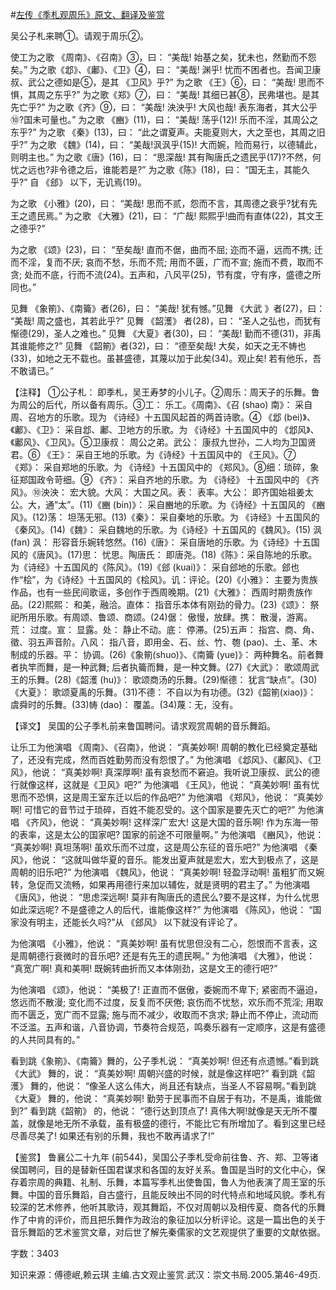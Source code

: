 #[左传《季札观周乐》原文、翻译及鉴赏](https://www.vrrw.net/wx/14004.html)

吴公子札来聘①。请观于周乐②。

使工为之歌 《周南》、《召南》③，曰： “美哉! 始基之矣，犹未也，然勤而不怨矣。” 为之歌《邶》、《鄘》、《卫》④，曰： “美哉! 渊乎! 忧而不困者也。吾闻卫康叔、武公之德如是⑤，是其 《卫风》乎?” 为之歌 《王》⑥，曰： “美哉! 思而不惧，其周之东乎?” 为之歌《郑》⑦，曰： “美哉! 其细已甚⑧，民弗堪也。是其先亡乎?” 为之歌《齐》⑨，曰： “美哉! 泱泱乎! 大风也哉! 表东海者，其大公乎⑩?国未可量也。” 为之歌 《豳》(11)，曰： “美哉! 荡乎(12)! 乐而不淫，其周公之东乎?” 为之歌 《秦》(13)，曰： “此之谓夏声。夫能夏则大，大之至也，其周之旧乎?” 为之歌 《魏》(14)，曰： “美哉!沨沨乎(15)! 大而婉，险而易行，以德辅此，则明主也。” 为之歌《唐》(16)，曰： “思深哉! 其有陶唐氏之遗民乎(17)?不然，何忧之远也?非令德之后，谁能若是?” 为之歌《陈》(18)，曰： “国无主，其能久乎?” 自 《郐》 以下，无讥焉(19)。

为之歌 《小雅》(20)，曰： “美哉! 思而不贰，怨而不言，其周德之衰乎?犹有先王之遗民焉。” 为之歌 《大雅》(21)，曰： “广哉! 熙熙乎!曲而有直体(22)，其文王之德乎?”

为之歌 《颂》(23)，曰： “至矣哉! 直而不倨，曲而不屈; 迩而不逼，远而不携; 迁而不淫，复而不厌; 哀而不愁，乐而不荒; 用而不匮，广而不宣; 施而不费，取而不贪; 处而不底，行而不流(24)。五声和，八风平(25)，节有度，守有序，盛德之所同也。”

见舞 《象箾》、《南籥》者(26)，曰： “美哉! 犹有憾。”见舞 《大武 》者(27)，曰： “美哉! 周之盛也，其若此乎?” 见舞 《韶濩》 者(28)，曰： “圣人之弘也，而犹有惭德(29)，圣人之难也。” 见舞 《大夏》者(30)，曰： “美哉! 勤而不德(31)，非禹其谁能修之?” 见舞 《韶箾》者(32)，曰： “德至矣哉! 大矣，如天之无不帱也(33)，如地之无不载也。虽甚盛德，其蔑以加于此矣(34)。观止矣! 若有他乐，吾不敢请已。”



【注释】 ①公子札： 即季札，吴王寿梦的小儿子。②周乐：周天子的乐舞。鲁为周公的后代，所以备有周乐。③工： 乐工。《周南》、《召 (shao) 南》： 采自周、召地方的乐歌。现为 《诗经》十五国风起首的两首诗歌。④ 《邶 (bei)》、《鄘》、《卫》： 采自邶、鄘、卫地方的乐歌。为 《诗经》十五国风中的 《邶风》、《鄘风》、《卫风》。⑤卫康叔： 周公之弟。武公： 康叔九世孙，二人均为卫国贤君。⑥ 《王》： 采自王地的乐歌。为《诗经》十五国风中的 《王风》。⑦ 《郑》： 采自郑地的乐歌。为 《诗经》十五国风中的 《郑风》。⑧细：琐碎，象征郑国政令苛细。⑨ 《齐》： 采自齐地的乐歌。为 《诗经》 十五国风中的 《齐风》。⑩泱泱： 宏大貌。大风： 大国之风。表： 表率。大公： 即齐国始祖姜太公。大，通“太”。(11)《豳 (bin)》： 采自豳地的乐歌。为《诗经》十五国风的 《豳风》。(12)荡： 坦荡无邪。(13)《秦》： 采自秦地的乐歌。为 《诗经》十五国风的《秦风》。(14)《魏》： 采自魏地的乐歌。为《诗经》十五国风的《魏风》。(15) 沨(fan) 沨： 形容音乐婉转悠然。(16)《唐》： 采自唐地的乐歌。为《诗经》十五国风的《唐风》。(17)思： 忧思。陶唐氏： 即唐尧。(18)《陈》：采自陈地的乐歌。为《诗经》十五国风的《陈风》。(19)《郐 (kuai)》： 采自郐地的乐歌。郐也作“桧”，为《诗经》十五国风的《桧风》。讥：评论。(20)《小雅》： 主要为贵族作品，也有一些民间歌谣，多创作于西周晚期。(21)《大雅》： 西周时期贵族作品。(22)熙熙： 和美，融洽。直体： 指音乐本体有刚劲的骨力。(23)《颂》： 祭祀所用乐歌。有周颂、鲁颂、商颂。(24)倨： 傲慢，放肆。携： 散漫，游离。荒： 过度。宣： 显露。处： 静止不动。底： 停滞。(25)五声： 指宫、商、角、徵、羽五声音阶。八风： 指八音，即用金、石、丝、竹、匏 (pao)、土、革、木制成的乐器。平： 协调。(26)《象箾(shuo)》、《南籥 (yue)》： 两种舞名。前者舞者执竿而舞，是一种武舞; 后者执籥而舞，是一种文舞。(27)《大武》： 歌颂周武王的乐舞。(28)《韶濩 (hu)》： 歌颂商汤的乐舞。(29)惭德： 犹言“缺点”。(30)《大夏》： 歌颂夏禹的乐舞。(31)不德： 不自以为有功德。(32)《韶箾(xiao)》： 虞舜时的乐舞。(33)帱 (dao)： 覆盖。(34)蔑：无，没有。

【译文】 吴国的公子季札前来鲁国聘问。请求观赏周朝的音乐舞蹈。

让乐工为他演唱 《周南》、《召南》，他说： “真美妙啊! 周朝的教化已经奠定基础了，还没有完成，然而百姓勤劳而没有怨恨了。” 为他演唱 《邶风》、《鄘风》、《卫风》，他说： “真美妙啊! 真深厚啊! 虽有哀愁而不窘迫。我听说卫康叔、武公的德行就像这样，这就是《卫风》吧?” 为他演唱 《王风》，他说： “真美妙啊! 虽有忧思而不恐惧，这是周王室东迁以后的作品吧?” 为他演唱 《郑风》，他说： “真美妙啊! 可惜它的音节过于琐碎，百姓不能忍受的。这个国家是要先灭亡的吧?” 为他演唱 《齐风》，他说： “真美妙啊! 这样深广宏大! 这是大国的音乐啊! 作为东海一带的表率，这是太公的国家吧? 国家的前途不可限量啊。” 为他演唱 《豳风》，他说： “真美妙啊! 真坦荡啊! 虽欢乐而不过度，这是周公东征的音乐吧?” 为他演唱 《秦风》，他说： “这就叫做华夏的音乐。能发出夏声就是宏大，宏大到极点了，这是周朝的旧乐吧?” 为他演唱 《魏风》，他说： “真美妙啊! 轻盈浮动啊! 虽粗犷而又婉转，急促而又流畅，如果再用德行来加以辅佐，就是贤明的君主了。” 为他演唱 《唐风》，他说： “思虑深远啊! 莫非有陶唐氏的遗民么?要不是这样，为什么忧思如此深远呢? 不是盛德之人的后代，谁能像这样?” 为他演唱 《陈风》，他说： “国家没有明主，还能长久吗?”从 《郐风》 以下就没有评论了。

为他演唱 《小雅》，他说： “真美妙啊! 虽有忧思但没有二心，怨恨而不言表，这是周朝德行衰微时的音乐吧? 还是有先王的遗民啊。” 为他演唱 《大雅》，他说： “真宽广啊! 真和美啊! 既婉转曲折而又本体刚劲，这是文王的德行吧?”

为他演唱 《颂》，他说： “美极了! 正直而不倨傲，委婉而不卑下; 紧密而不逼迫，悠远而不散漫; 变化而不过度，反复而不厌倦; 哀伤而不忧愁，欢乐而不荒淫; 用取而不匮乏，宽广而不显露; 施与而不减少，收取而不贪求; 静止而不停止，流动而不泛滥。五声和谐，八音协调，节奏符合规范，鸣奏乐器有一定顺序，这是有盛德的人共同具有的。”

看到跳《象箾》、《南籥》舞的，公子季札说： “真美妙啊! 但还有点遗憾。”看到跳《大武》 舞的，说： “真美妙啊! 周朝兴盛的时候，就是像这样吧?” 看到跳《韶濩》 舞的，他说： “像圣人这么伟大，尚且还有缺点，当圣人不容易啊。”看到跳《大夏》 舞的，他说： “真美妙啊! 勤劳于民事而不自居于有功，不是禹，谁能做到?” 看到跳《韶箾》 的，他说： “德行达到顶点了! 真伟大啊!就像是天无所不覆盖，就像是地无所不承载，虽有极盛的德行，不能比它有所增加了。看到这里已经尽善尽美了! 如果还有别的乐舞，我也不敢再请求了!”

【鉴赏】 鲁襄公二十九年 (前544)，吴国公子季札受命前往鲁、齐、郑、卫等诸侯国聘问，目的是替新任国君谋求和各国的友好关系。鲁国是当时的文化中心，保存着宗周的典籍、礼制、乐舞，本篇写季札出使鲁国，鲁人为他表演了周王室的乐舞。中国的音乐舞蹈，自古盛行，且能反映出不同的时代特点和地域风貌。季札有较深的艺术修养，他听其歌诗，观其舞蹈，不仅对周朝以及相传夏、商各代的乐舞作了中肯的评价，而且把乐舞作为政治的象征加以分析评论。这是一篇出色的关于音乐舞蹈的艺术鉴赏文章，对后世了解先秦儒家的文艺观提供了重要的文献依据。

字数：3403

知识来源：傅德岷,赖云琪 主编.古文观止鉴赏.武汉：崇文书局.2005.第46-49页.

